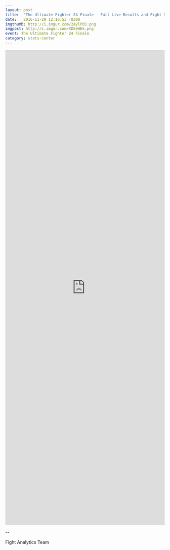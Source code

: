 ```yaml
---
layout: post
title:  "The Ultimate Fighter 24 Finale - Full Live Results and Fight Stats"
date:   2016-11-29 12:16:53 -0300
imgthumb: http://i.imgur.com/2aylPdJ.png
imgpost: http://i.imgur.com/XDSeWEk.png
event: The Ultimate Fighter 24 Finale
category: stats-center
---
```


<iframe src="http://live.fightanalytics.cc/?live=true/#!/events/583cdf2837d8963a78483d46/new/fight-analytics2" width="100%" height="1500" frameborder="0"></iframe>

-- 

Fight Analytics Team